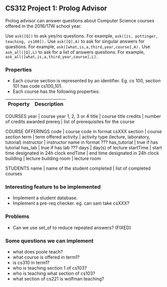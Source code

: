 ## CS312 Project 1: Prolog Advisor
Prolog advisor can answer questions about Computer Science courses offered in the 2016/17W school year.

Use `ask([Q])` to ask yes/no questions. For example, `ask([is, pottinger, teaching, cs100]).`
Use `ask([Q],A)` to ask for singular answers for questions. For example, `ask([what,is,a,third,year,course],A).`
Use `ask_all([Q],L)` to ask for a list of answers questions. For example, `ask_all([what,is,a,third,year,course],L).`

### Properties
+ Each course section is represented by an identifier. Eg. cs 100, section 101 has code cs100_101.
+ Each course has the following properties:

Property | Description
--- | ---
COURSES
year | course year 1, 2, 3 or 4
title | course title
credits | number of credits awarded
prereq | list of prerequisites for the course

COURSE OFFERINGS
code | course code in format csXXX
section | course section
term | term offered
activity | activity type (lecture, laboratory, tutorial)
instructor | instructor name in format ???
has_tutorial | true if has tutorial
has_lab | true if has lab ???
days | day(s) of lecture
startTime | start time designated in 24h clock
endTime | end time designated in 24h clock
building | lecture building
room | lecture room

STUDENTS
name | name of the student
completed | list of completed courses

### Interesting feature to be implemented
+ Implement a student database.
+ Implement a pre-req checker. eg. can sam take csXXX?

### Problems
+ Can we use set_of to reduce repeated answers? (FIXED)

### Some questions we can implement
+ what does poole teach?
+ what course is offered in term1?
+ is cs310 in term1?
+ who is teaching section 1 of cs103?
+ who is teaching what section of cs103?
+ what section of cs221 is wolfman teaching?